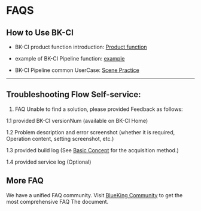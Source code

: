  # FAQS 

 ## How to Use BK-CI 

 * BK-CI product function introduction: [Product function](../../Services/Console/Console.md) 

 * example of BK-CI Pipeline function: [example](../../Quickstarts/Case/Examples/pull-upload-download.md) 

 * BK-CI Pipeline common UserCase: [Scene Practice](../../Quickstarts/Case/Scene/Arts-upload-resources.md) 

 --- 

 ## Troubleshooting Flow Self-service: 

 1. FAQ Unable to find a solution, please provided Feedback as follows: 

   1.1 provided BK-CI versionNum (available on BK-CI Home) 

   1.2 Problem description and error screenshot (whether it is required, Operation content, setting screenshot, etc.) 

   1.3 provided build log   (See [Basic Concept](user-guide.md) for the acquisition method.) 

   1.4 provided service log   (Optional) 

 ## More FAQ 

 We have a unified FAQ community. Visit [BlueKing Community](https://bk.tencent.com/s-mart/community) to get the most comprehensive FAQ The document. 